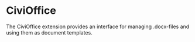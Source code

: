 # CiviOffice
The CiviOffice extension provides an interface for managing .docx-files and using them as document templates.